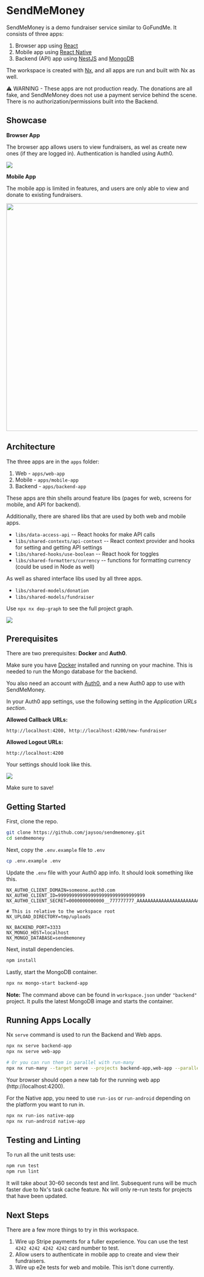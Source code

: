 # SendMeMoney

SendMeMoney is a demo fundraiser service similar to GoFundMe. It consists of three apps:

1. Browser app using [React](https://reactjs.org/)
2. Mobile app using [React Native](https://reactnative.dev/)
3. Backend (API) app using [NestJS](https://nestjs.com/) and [MongoDB](https://www.mongodb.com/)

The workspace is created with [Nx](https://nx.dev), and all apps are run and built with Nx as well.

⚠️ WARNING - These apps are not production ready. The donations are all fake, and SendMeMoney does not use a payment service behind the scene. There is no authorization/permissions built into the Backend.

## Showcase

**Browser App**

The browser app allows users to view fundraisers, as wel as create new ones (if they are logged in). Authentication is handled using Auth0.

![](./screenshot.png)

**Mobile App**

The mobile app is limited in features, and users are only able to view and donate to existing fundraisers.

<img src="./mobile-screenshot.jpg" alt="" height="600"/>

## Architecture

The three apps are in the `apps` folder:

1. Web - `apps/web-app`
2. Mobile - `apps/mobile-app`
3. Backend - `apps/backend-app`

These apps are thin shells around feature libs (pages for web, screens for mobile, and API for backend).

Additionally, there are shared libs that are used by both web and mobile apps.

- `libs/data-access-api` -- React hooks for make API calls
- `libs/shared-contexts/api-context` -- React context provider and hooks for setting and getting API settings
- `libs/shared-hooks/use-boolean` -- React hook for toggles
- `libs/shared-formatters/currency` -- functions for formatting currency (could be used in Node as well)

As well as shared interface libs used by all three apps.

- `libs/shared-models/donation`
- `libs/shared-models/fundraiser`

Use `npx nx dep-graph` to see the full project graph.

![](./dep-graph.png)

## Prerequisites

There are two prerequisites: **Docker** and **Auth0**.

Make sure you have [Docker](https://www.docker.com/) installed and running on your machine. This is needed to run the Mongo database for the backend.

You also need an account with [Auth0](https://auth0.com/), and a new Auth0 app to use with SendMeMoney.

In your Auth0 app settings, use the following setting in the _Application URLs section_.

**Allowed Callback URLs:**

```
http://localhost:4200, http://localhost:4200/new-fundraiser
```

**Allowed Logout URLs:**

```
http://localhost:4200
```

Your settings should look like this.

![](./auth0.png)

Make sure to save!

## Getting Started

First, clone the repo.

```bash
git clone https://github.com/jaysoo/sendmemoney.git
cd sendmemoney
```

Next, copy the `.env.example` file to `.env`

```bash
cp .env.example .env
```

Update the `.env` file with your Auth0 app info. It should look something like this.

```
NX_AUTH0_CLIENT_DOMAIN=someone.auth0.com
NX_AUTH0_CLIENT_ID=99999999999999999999999999999999
NX_AUTH0_CLIENT_SECRET=0000000000000__777777777_AAAAAAAAAAAAAAAAAAAAAAAAAAAAAAA_BBBB

# This is relative to the workspace root
NX_UPLOAD_DIRECTORY=tmp/uploads

NX_BACKEND_PORT=3333
NX_MONGO_HOST=localhost
NX_MONGO_DATABASE=sendmemoney

```

Next, install dependencies.

```bash
npm install
```

Lastly, start the MongoDB container.

```bash
npx nx mongo-start backend-app
```

**Note:** The command above can be found in `workspace.json` under `"backend"` project. It pulls the latest MongoDB image and starts the container.

## Running Apps Locally

Nx `serve` command is used to run the Backend and Web apps.

```bash
npx nx serve backend-app
npx nx serve web-app

# Or you can run them in parallel with run-many
npx nx run-many --target serve --projects backend-app,web-app --parallel
```

Your browser should open a new tab for the running web app (http://localhost:4200).

For the Native app, you need to use `run-ios` or `run-android` depending on the platform you want to run in.

```bash
npx nx run-ios native-app
npx nx run-android native-app
```

## Testing and Linting

To run all the unit tests use:

```bash
npm run test
npm run lint
```

It will take about 30-60 seconds test and lint. Subsequent runs will be much faster due to Nx's task cache feature. Nx will only re-run tests for projects that have been updated.

## Next Steps

There are a few more things to try in this workspace.

1. Wire up Stripe payments for a fuller experience. You can use the test `4242 4242 4242 4242` card number to test.
2. Allow users to authenticate in mobile app to create and view their fundraisers.
3. Wire up e2e tests for web and mobile. This isn't done currently.
